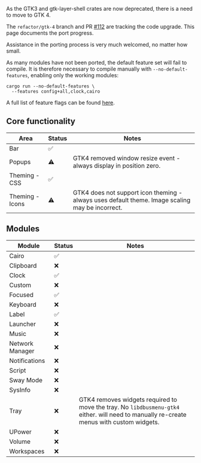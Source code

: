 As the GTK3 and gtk-layer-shell crates are now deprecated, there is a need to move to GTK 4.

The `refactor/gtk-4` branch and PR [#112](https://github.com/JakeStanger/ironbar/pull/112) are tracking the code upgrade.
This page documents the port progress.

Assistance in the porting process is very much welcomed, no matter how small.

As many modules have not been ported, the default feature set will fail to compile. 
It is therefore necessary to compile manually with `--no-default-features`, enabling only the working modules:

```shell
cargo run --no-default-features \
  --features config+all,clock,cairo
```

A full list of feature flags can be found [here](Compiling#features).

## Core functionality

| Area            | Status | Notes                                                                                           |
|-----------------|--------|-------------------------------------------------------------------------------------------------|
| Bar             | ✅      |                                                                                                 |
| Popups          | ⚠️     | GTK4 removed window resize event - always display in position zero.                             |
| Theming - CSS   | ✅      |                                                                                                 |
| Theming - Icons | ⚠️     | GTK4 does not support icon theming - always uses default theme. Image scaling may be incorrect. |

## Modules

| Module          | Status | Notes                                                                                                                                    |
|-----------------|--------|------------------------------------------------------------------------------------------------------------------------------------------|
| Cairo           | ✅      |                                                                                                                                          |
| Clipboard       | ❌      |                                                                                                                                          |
| Clock           | ✅      |                                                                                                                                          |
| Custom          | ❌      |                                                                                                                                          |
| Focused         | ✅      |                                                                                                                                          |
| Keyboard        | ❌      |                                                                                                                                          |
| Label           | ✅      |                                                                                                                                          |
| Launcher        | ❌      |                                                                                                                                          |
| Music           | ❌      |                                                                                                                                          |
| Network Manager | ❌      |                                                                                                                                          |
| Notifications   | ❌      |                                                                                                                                          |
| Script          | ❌      |                                                                                                                                          |
| Sway Mode       | ❌      |                                                                                                                                          |
| SysInfo         | ❌      |                                                                                                                                          |
| Tray            | ❌      | GTK4 removes widgets required to move the tray. No `libdbusmenu-gtk4` either. will need to manually re-create menus with custom widgets. |
| UPower          | ❌      |                                                                                                                                          |
| Volume          | ❌      |                                                                                                                                          |
| Workspaces      | ❌      |                                                                                                                                          |